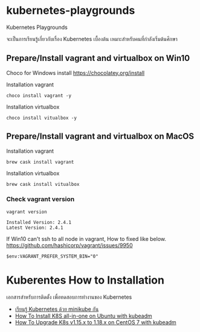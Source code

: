 # kubernetes-playgrounds
Kubernetes Playgrounds

จะเป็นการเรียนรู้เกี่ยวกับเรื่อง Kubernetes เบื้องต้น เหมาะสำหรับคนที่กำลังเริ่มต้นศึกษา

## Prepare/Install vagrant and virtualbox on Win10
Choco for Windows install 
https://chocolatey.org/install

Installation vagrant
```
choco install vagrant -y 
```

Installation virtualbox
```
choco install vitualbox -y
```
## Prepare/Install vagrant and virtualbox on MacOS

Installation vagrant
```
brew cask install vagrant 
```

Installation virtualbox
```
brew cask install vitualbox
```

### Check vagrant version
```
vagrant version

Installed Version: 2.4.1
Latest Version: 2.4.1

```
If Win10 can't ssh to all node in vagrant, How to fixed like below.
https://github.com/hashicorp/vagrant/issues/9950

```
$env:VAGRANT_PREFER_SYSTEM_BIN="0"
```

# Kuberentes How to Installation 
เอกสารสำหรับการติดตั้ง เพื่อทดสอบการทำงานของ Kubernetes

- [เรียนรู้ Kubernetes ด้วย minikube กัน ](k8s-docs/how-to-install-k8s-with-minikube.md)
- [How To Install K8S all-in-one on Ubuntu with kubeadm ](k8s-docs/how-to-install-k8s-with-kubeadm.md)
- [How To Upgrade K8s v1.15.x to 1.18.x on CentOS 7 with kubeadm ](k8s-docs/howto-upgrade-k8s-15to18-with-kubeadm_V1.md)
